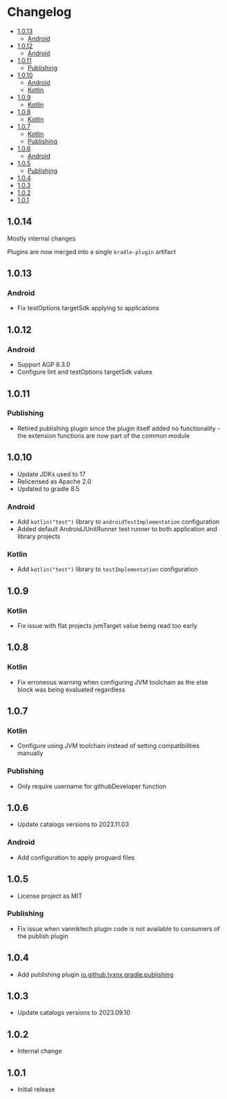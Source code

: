 # Changelog

<!-- START doctoc generated TOC please keep comment here to allow auto update -->
<!-- DON'T EDIT THIS SECTION, INSTEAD RE-RUN doctoc TO UPDATE -->

- [1.0.13](#1013)
  - [Android](#android)
- [1.0.12](#1012)
  - [Android](#android-1)
- [1.0.11](#1011)
  - [Publishing](#publishing)
- [1.0.10](#1010)
  - [Android](#android-2)
  - [Kotlin](#kotlin)
- [1.0.9](#109)
  - [Kotlin](#kotlin-1)
- [1.0.8](#108)
  - [Kotlin](#kotlin-2)
- [1.0.7](#107)
  - [Kotlin](#kotlin-3)
  - [Publishing](#publishing-1)
- [1.0.6](#106)
  - [Android](#android-3)
- [1.0.5](#105)
  - [Publishing](#publishing-2)
- [1.0.4](#104)
- [1.0.3](#103)
- [1.0.2](#102)
- [1.0.1](#101)

<!-- END doctoc generated TOC please keep comment here to allow auto update -->

## 1.0.14

Mostly internal changes

Plugins are now merged into a single `kradle-plugin` artifact

## 1.0.13

### Android

- Fix testOptions targetSdk applying to applications

## 1.0.12

### Android

- Support AGP 8.3.0
- Configure lint and testOptions targetSdk values 

## 1.0.11

### Publishing

- Retired publishing plugin since the plugin itself added no functionality - the extension functions are now part of the
  common module

## 1.0.10

- Update JDKs used to 17
- Relicensed as Apache 2.0
- Updated to gradle 8.5

### Android

- Add `kotlin("test")` library to `androidTestImplementation` configuration
- Added default AndroidJUnitRunner test runner to both application and library projects

### Kotlin

- Add `kotlin("test")` library to `testImplementation` configuration

## 1.0.9

### Kotlin

- Fix issue with flat projects jvmTarget value being read too early

## 1.0.8

### Kotlin

- Fix erroneous warning when configuring JVM toolchain as the else block was being evaluated regardless

## 1.0.7

### Kotlin

- Configure using JVM toolchain instead of setting compatibilities manually

### Publishing

- Only require username for githubDeveloper function

## 1.0.6

- Update catalogs versions to 2023.11.03

### Android

- Add configuration to apply proguard files

## 1.0.5

- License project as MIT

### Publishing

- Fix issue when vanniktech plugin code is not available to consumers of the publish plugin

## 1.0.4

- Add publishing plugin [io.github.lyxnx.gradle.publishing](plugin-publish)

## 1.0.3

- Update catalogs versions to 2023.09.10

## 1.0.2

- Internal change

## 1.0.1

- Initial release
